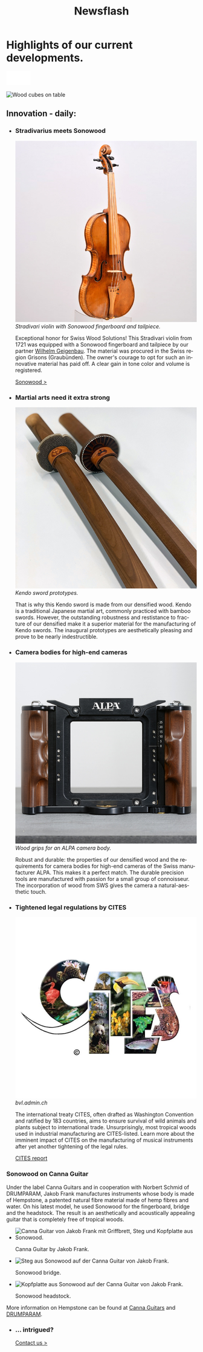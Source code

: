 ﻿---
lang: en
title: 'Newsflash'
order: 6
---

<div class="full-width-kenburns">
<div class="wrap-bg-image">

# Highlights of our current developments.

![arrow down](/assets/images/arrow-d-white.svg)

</div>
<img srcset="/assets/images/contact_cover_2x.jpg"
     src="/assets/images/contact_cover.jpg" alt="Wood cubes on table">
</div>

<div class="full-width">
<div class="wrap -cols2">

## Innovation - daily:

- ### Stradivarius meets Sonowood
  ![Stradivarius from 1721 with Sonowood](/assets/images/4_news_stradivarius_stradivari_Geige_Griffbrett_Violin_Fingerboard_Tropical_Wood_Tropenholz_Ersatz_Replacement_Alternative_Sonowood_Swiss_Ebony_Ebony_Ebenholz.jpeg)
  *Stradivari violin with Sonowood fingerboard and tailpiece.*

  Exceptional honor for Swiss Wood Solutions! This Stradivari violin from 1721 was equipped with a Sonowood fingerboard and tailpiece by our partner [Wilhelm Geigenbau](http://wilhelm.geigenbau.ag). The material was procured in the Swiss region Grisons (Graubünden). The owner's courage to opt for such an innovative material has paid off. A clear gain in tone color and volume is registered.

  <a class="btn" href="/en/products/sonowood/">Sonowood ></a>

- ### Martial arts need it extra strong
  ![extra strong wood sword for kendo](/assets/images/3_news_kendo_Schwert_sword_Tropical_Wood_Tropenholz_Ersatz_Replacement_Alternative_Sonowood_Swiss_Ebony_Ebony_Ebenholz_Rosewood_Grenadill_Swiss_Wood_Solutions.jpg)
  *Kendo sword prototypes.*

  That is why this Kendo sword is made from our densified wood. Kendo is a traditional Japanese martial art, commonly practiced with bamboo swords. However, the outstanding robustness and restistance to fracture of our densified make it a superior material for the manufacturing of Kendo swords. The inaugural prototypes are aesthetically pleasing and prove to be nearly indestructible.

- ### Camera bodies for high-end cameras
  ![violin with sonowood](/assets/images/2_news_Alpa_hochwertige_Kamera_camera_Tropical_Wood_Tropenholz_Ersatz_Replacement_Alternative_Sonowood_Swiss_Ebony_Ebony_Ebenholz_Grenadill_Swiss_Wood_Solutions.jpg)
  *Wood grips for an ALPA camera body.*

  Robust and durable: the properties of our densified wood and the requirements for camera bodies for high-end cameras of the Swiss manufacturer ALPA. This makes it a perfect match. The durable precision tools are manufactured with passion for a small group of connoisseur. The incorporation of wood from SWS gives the camera a natural-aesthetic touch.

- ### Tightened legal regulations by CITES
  ![CITES](/assets/images/1_news_citeslogo_Tropical_Wood_Tropenholz_Ersatz_Replacement_Alternative_Sonowood_Swiss_Ebony_Ebony_Ebenholz_Rosewood_Grenadill_Swiss_Wood_Solutions_Klimaschutz.jpg)
  *bvl.admin.ch*

  The international treaty CITES, often drafted as Washington Convention and ratified by 183 countries, aims to ensure survival of wild animals and plants subject to international trade. Unsurprisingly, most tropical woods used in industrial manufacturing are CITES-listed. Learn more about the imminent impact of CITES on the manufacturing of musical instruments after yet another tightening of the legal rules.

  <a class="btn" href="/assets/docs/2018_CITES_CH.pdf">CITES report</a>


</div>
</div>

<div class="full-width-grey">
<div class="wrap -cols3">

### Sonowood on Canna Guitar

Under the label Canna Guitars and in cooperation with Norbert Schmid of DRUMPARAM, Jakob Frank manufactures instruments whose body is made of Hempstone, a patented natural fibre material made of hemp fibres and water. On his latest model, he used Sonowood for the fingerboard, bridge and the headstock. The result is an aesthetically and acoustically appealing guitar that is completely free of tropical woods.  

 - <img srcset="/assets/images/cannaguitar_ganzeGitarre.jpg"
     src="/assets/images/cannaguitar_ganzeGitarre.jpg" alt="Canna Guitar von Jakob Frank mit Griffbrett, Steg und Kopfplatte aus Sonowood.">
 	<figcaption>Canna Guitar by Jakob Frank.</figcaption>

 - <img srcset="/assets/images/Cannaguitar_Steg.jpg"
     src="/assets/images/Cannaguitar_Steg.jpg" alt="Steg aus Sonowood auf der Canna Guitar von Jakob Frank.">
	<figcaption>Sonowood bridge.</figcaption>

 - <img srcset="/assets/images/cannaguitar_kopfplatte.jpg"
     src="/assets/images/cannaguitar_kopfplatte.jpg" alt="Kopfplatte aus Sonowood auf der Canna Guitar von Jakob Frank.">
	<figcaption>Sonowood headstock.</figcaption>

More information on Hempstone can be found at [Canna Guitars](https://www.cannaguitars.com) and [DRUMPARAM](http://www.drumparam.at).

</div>
</div>


<div class="full-width">
<div class="wrap -cols2">


- ### ... intrigued?


  <a class="btn -red" href="/en/contact">Contact us ></a>

</div>
</div>
